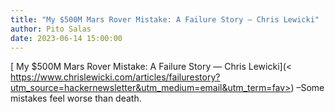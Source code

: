 ```yaml
---
title: "My $500M Mars Rover Mistake: A Failure Story — Chris Lewicki"
author: Pito Salas
date: 2023-06-14 15:00:00
---
```



[ My $500M Mars Rover Mistake: A Failure Story — Chris Lewicki](<
https://www.chrislewicki.com/articles/failurestory?utm_source=hackernewsletter&utm_medium=email&utm_term=fav>)
–Some mistakes feel worse than death.


